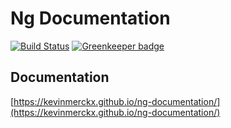 # Ng Documentation

[![Build Status](https://travis-ci.org/kevinmerckx/ng-documentation.svg?branch=develop)](https://travis-ci.org/kevinmerckx/ng-documentation)
[![Greenkeeper badge](https://badges.greenkeeper.io/kevinmerckx/ng-documentation.svg)](https://greenkeeper.io/)

## Documentation

[https://kevinmerckx.github.io/ng-documentation/](https://kevinmerckx.github.io/ng-documentation/)
